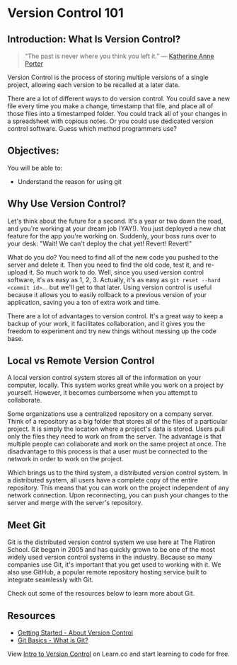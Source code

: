# Version Control 101

## Introduction: What Is Version Control?

> “The past is never where you think you left it.” — [Katherine Anne Porter](http://en.wikipedia.org/wiki/Katherine_Anne_Porter)

Version Control is the process of storing multiple versions of a single project, allowing each version to be recalled at a later date.

There are a lot of different ways to do version control. You could save a new file every time you make a change, timestamp that file, and place all of those files into a timestamped folder. You could track all of your changes in a spreadsheet with copious notes. Or you could use dedicated version control software. Guess which method programmers use?


## Objectives:

You will be able to:
* Understand the reason for using git

## Why Use Version Control?

Let's think about the future for a second. It's a year or two down the road, and you're working at your dream job (YAY!). You just deployed a new chat feature for the app you're working on. Suddenly, your boss runs over to your desk: "Wait! We can't deploy the chat yet! Revert! Revert!"

What do you do? You need to find all of the new code you pushed to the server and delete it. Then you need to find the old code, test it, and re-upload it. So much work to do. Well, since you used version control software, it's as easy as 1, 2, 3. Actually, it's as easy as `git reset --hard <commit id>`... but we'll get to that later. Using version control is useful because it allows you to easily rollback to a previous version of your application, saving you a ton of extra work and time.

There are a lot of advantages to version control. It's a great way to keep a backup of your work, it facilitates collaboration, and it gives you the freedom to experiment and try new things without messing up the code base.

## Local vs Remote Version Control

A local version control system stores all of the information on your computer, locally. This system works great while you work on a project by yourself. However, it becomes cumbersome when you attempt to collaborate.

Some organizations use a centralized repository on a company server. Think of a repository as a big folder that stores all of the files of a particular project. It is simply the location where a project's data is stored. Users pull only the files they need to work on from the server. The advantage is that multiple people can collaborate and work on the same project at once. The disadvantage to this process is that a user must be connected to the network in order to work on the project.

Which brings us to the third system, a distributed version control system. In a distributed system, all users have a complete copy of the entire repository. This means that you can work on the project independent of any network connection. Upon reconnecting, you can push your changes to the server and merge with the server's repository.

## Meet Git

Git is the distributed version control system we use here at The Flatiron School. Git began in 2005 and has quickly grown to be one of the most widely used version control systems in the industry. Because so many companies use Git, it's important that you get used to working with it. We also use GitHub, a popular remote repository hosting service built to integrate seamlessly with Git.

Check out some of the resources below to learn more about Git.

## Resources

* [Getting Started - About Version Control](http://git-scm.com/book/en/Getting-Started-About-Version-Control)
* [Git Basics - What is Git?](http://git-scm.com/video/what-is-git)

<p data-visibility='hidden'>View <a href='https://learn.co/lessons/git-version-control-101' title='Intro to Version Control'>Intro to Version Control</a> on Learn.co and start learning to code for free.</p>
